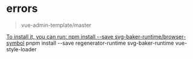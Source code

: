 # errors
> vue-admin-template/master

[To install it, you can run: npm install --save svg-baker-runtime/browser-symbol](https://blog.csdn.net/weixin_43749805/article/details/128837660)
pnpm install --save regenerator-runtime svg-baker-runtime vue-style-loader

